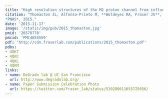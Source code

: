 ```yaml
---
title: "High resolution structures of the M2 proton channel from influenza A virus reveal dynamic pathways for proton stabilization and transduction."
citation: "Thomaston JL, Alfonso-Prieto M, **Woldeyes RA, Fraser JS**, Klein ML, Fiorin G, DeGrado WF.
*PNAS*, 2015."
date: '2015-11-17'
image: '/static/img/pub/2015_thomaston.jpg'
pmid: '26578770'
pmcid: 'PMC4655559'
pdf: 'http://cdn.fraserlab.com/publications/2015_thomaston.pdf'
pdbs:
- 4QK7
- 4QKC
- 4QKL
- 4QKM
links:
- name: DeGrado lab @ UC San Francisco
  url: http://www.degradolab.org/
- name: Paper Submission Celebration Photo
  url: https://twitter.com/fraser_lab/status/510280611655725056/
---
```

